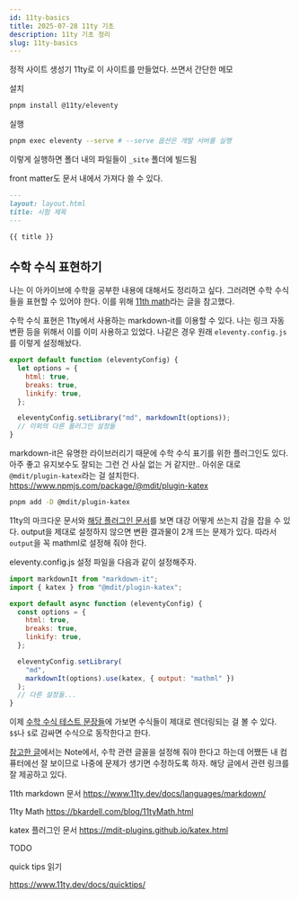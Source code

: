 ```yaml
---
id: 11ty-basics
title: 2025-07-28 11ty 기초
description: 11ty 기초 정리
slug: 11ty-basics
---
```


정적 사이트 생성기 11ty로 이 사이트를 만들었다. 쓰면서 간단한 메모

설치

```bash
pnpm install @11ty/eleventy
```

실행

```bash
pnpm exec eleventy --serve # --serve 옵션은 개발 서버를 실행
```

이렇게 실행하면 폴더 내의 파일들이 `_site` 폴더에 빌드됨

front matter도 문서 내에서 가져다 쓸 수 있다.

```markdown
---
layout: layout.html
title: 시험 제목
---

{{ title }}
```

## 수학 수식 표현하기

나는 이 아카이브에 수학을 공부한 내용에 대해서도 정리하고 싶다. 그러려면 수학 수식들을 표현할 수 있어야 한다. 이를 위해 [11th math](https://bkardell.com/blog/11tyMath.html)라는 글을 참고했다.

수학 수식 표현은 11ty에서 사용하는 markdown-it를 이용할 수 있다. 나는 링크 자동 변환 등을 위해서 이를 이미 사용하고 있었다. 나같은 경우 원래 `eleventy.config.js`를 이렇게 설정해놨다.

```js
export default function (eleventyConfig) {
  let options = {
    html: true,
    breaks: true,
    linkify: true,
  };

  eleventyConfig.setLibrary("md", markdownIt(options));
  // 이외의 다른 플러그인 설정들
}
```

markdown-it은 유명한 라이브러리기 때문에 수학 수식 표기를 위한 플러그인도 있다. 아주 좋고 유지보수도 잘되는 그런 건 사실 없는 거 같지만.. 아쉬운 대로 `@mdit/plugin-katex`라는 걸 설치한다. https://www.npmjs.com/package/@mdit/plugin-katex

```bash
pnpm add -D @mdit/plugin-katex
```

11ty의 마크다운 문서와 [해당 플러그인 문서](https://mdit-plugins.github.io/katex.html)를 보면 대강 어떻게 쓰는지 감을 잡을 수 있다. output을 제대로 설정하지 않으면 변환 결과물이 2개 뜨는 문제가 있다. 따라서 `output`을 꼭 mathml로 설정해 줘야 한다.

eleventy.config.js 설정 파일을 다음과 같이 설정해주자.

```js
import markdownIt from "markdown-it";
import { katex } from "@mdit/plugin-katex";

export default async function (eleventyConfig) {
  const options = {
    html: true,
    breaks: true,
    linkify: true,
  };

  eleventyConfig.setLibrary(
    "md",
    markdownIt(options).use(katex, { output: "mathml" })
  );
  // 다른 설정들...
}
```

이제 [수학 수식 테스트 문장들](/math/test/)에 가보면 수식들이 제대로 렌더링되는 걸 볼 수 있다. `$$`나 `$`로 감싸면 수식으로 동작한다고 한다.

[참고한 글](https://bkardell.com/blog/11tyMath.html)에서는 Note에서, 수학 관련 글꼴을 설정해 줘야 한다고 하는데 어쨌든 내 컴퓨터에선 잘 보이므로 나중에 문제가 생기면 수정하도록 하자. 해당 글에서 관련 링크를 잘 제공하고 있다.

11th markdown 문서 https://www.11ty.dev/docs/languages/markdown/

11ty Math https://bkardell.com/blog/11tyMath.html

katex 플러그인 문서 https://mdit-plugins.github.io/katex.html

TODO

quick tips 읽기

https://www.11ty.dev/docs/quicktips/
